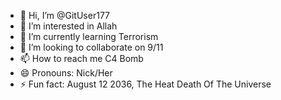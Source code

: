 - 👋 Hi, I’m @GitUser177
- 👀 I’m interested in Allah
- 🌱 I’m currently learning Terrorism
- 💞️ I’m looking to collaborate on 9/11
- 📫 How to reach me C4 Bomb
- 😄 Pronouns: Nick/Her
- ⚡ Fun fact: August 12 2036, The Heat Death Of The Universe

<!---
GitUser177/GitUser177 is a ✨ special ✨ repository because its `README.md` (this file) appears on your GitHub profile.
You can click the Preview link to take a look at your changes.
--->
